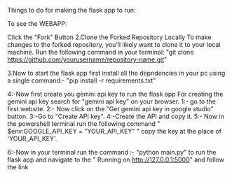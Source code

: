 
Things to do for making the flask app to run:


To see the WEBAPP:

Click the "Fork" Button
2.Clone the Forked Repository Locally To make changes to the forked repository, you’ll likely want to clone it to your local machine. Run the following command in your terminal: "git clone https://github.com/yourusername/repository-name.git"

3.Now to start the flask app first install all the depndencies in your pc using a single command:- "pip install -r requirements.txt"

4:-Now first create you gemini api key to run the flask app 
   For creating the gemini api key search for "gemini api key" on your browser.
     1:- go to the first website.
     2:- Now click on the "Get gemini api key in google studio" button.
     3:-Go to "Create API key".
     4:-Create the API and copy it.
5:- Now in the powershell terminal run the following command " $env:GOOGLE_API_KEY = "YOUR_API_KEY" " copy the key at the place of 'YOUR_API_KEY'.

6:-Now in your terminal run the command :- "python main.py" to run the flask app and navigate to the " Running on http://127.0.0.1:5000" and follow the link

